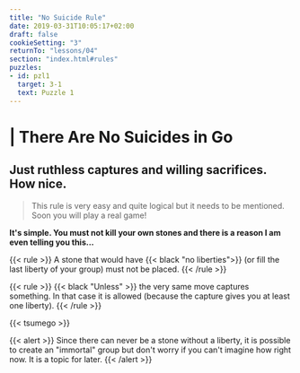 ```yaml
---
title: "No Suicide Rule"
date: 2019-03-31T10:05:17+02:00
draft: false
cookieSetting: "3"
returnTo: "lessons/04"
section: "index.html#rules"
puzzles:
- id: pzl1
  target: 3-1
  text: Puzzle 1
---
```


# | There Are No Suicides in Go
## Just ruthless captures and willing sacrifices. How nice.

> This rule is very easy and quite logical but it needs to be mentioned. Soon you will play a real game!

**It's simple. You must not kill your own stones and there is a reason I am even telling you this...**

{{< rule >}}
    A stone that would have {{< black "no liberties">}} (or fill the last liberty of your group) must not be placed.
{{< /rule >}}

{{< rule >}}
    {{< black "Unless" >}} the very same move captures something. In that case it is allowed (because the capture gives you at least one liberty).
{{< /rule >}}

{{< tsumego >}}

{{< alert >}}
    Since there can never be a stone without a liberty, it is possible to create an "immortal" group but don't worry if you can't imagine how right now. It is a topic for later.
{{< /alert >}}
